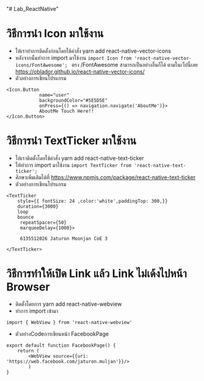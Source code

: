 "# Lab_ReactNative" 
# วิธีการนำ Icon มาใช้งาน
- ให้เราทำการติดตั้งก่อนโดยใช้คำสั่ง yarn add react-native-vector-icons
- หลังจากนั้นทำการ import มาใช้งาน 
``` import Icon from 'react-native-vector-icons/FontAwesome';  ```
ตรง /FontAwesome สามารถเป็นอย่างอื่นก็ได้ ตามในเว็ปนี้เลย https://oblador.github.io/react-native-vector-icons/
- ตัวอย่างการเขียนโปรแกรม
``` 
<Icon.Button 
            name="user"
            backgroundColor="#5E5D5E"
            onPress={() => navigation.navigate('AboutMe')}>
            AboutMe Touch Here!!
</Icon.Button> 
```

# วิธีการนำ TextTicker มาใช้งาน
- ให้เราติดตั้งโดยใช้คำสั่ง yarn add react-native-text-ticker
- ให้ทำการ import มาใช้งาน 
``` import TextTicker from 'react-native-text-ticker'; ```
- ศึกษาเพิ่มเติมได้ที่ https://www.npmjs.com/package/react-native-text-ticker
- ตัวอย่างการเขียนโปรแกรม
``` 
<TextTicker
    style={{ fontSize: 24 ,color:'white',paddingTop: 300,}}
    duration={3000}
    loop
    bounce
     repeatSpacer={50}
     marqueeDelay={1000}>

     6135512026 Jaturon Moonjan CoE 3

</TextTicker>
``` 
# วิธีการทำให้เปิด Link แล้ว Link ไม่เด้งไปหน้า Browser
- ติดตั้งโดยการ yarn add react-native-webview
- ทำการ import เข้ามา
```
import { WebView } from 'react-native-webview'
```
- ตัวอย่างCodeการเขียนหน้า FacebookPage
```
export default function FacebookPage() {
    return (
        <WebView source={{uri: 'https://web.facebook.com/jaturon.muljan'}}/>
        )
}
```

